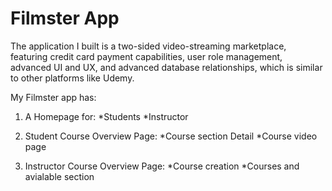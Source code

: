 # Filmster App

The application I built is a two-sided video-streaming marketplace, featuring credit card payment capabilities, user role management, advanced UI and UX, and advanced database relationships, which is similar to other platforms like Udemy.

My Filmster app has:

  1. A Homepage for:
    *Students
    *Instructor
  
  2. Student Course Overview Page:
    *Course section Detail
    *Course video page
    
  3. Instructor Course Overview Page:
    *Course creation
    *Courses and avialable section

